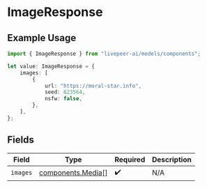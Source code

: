 # ImageResponse

## Example Usage

```typescript
import { ImageResponse } from "livepeer-ai/models/components";

let value: ImageResponse = {
    images: [
        {
            url: "https://moral-star.info",
            seed: 623564,
            nsfw: false,
        },
    ],
};
```

## Fields

| Field                                                  | Type                                                   | Required                                               | Description                                            |
| ------------------------------------------------------ | ------------------------------------------------------ | ------------------------------------------------------ | ------------------------------------------------------ |
| `images`                                               | [components.Media](../../models/components/media.md)[] | :heavy_check_mark:                                     | N/A                                                    |